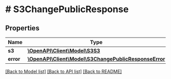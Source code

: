 # # S3ChangePublicResponse

## Properties

Name | Type | Description | Notes
------------ | ------------- | ------------- | -------------
**s3** | [**\OpenAPI\Client\Model\S3S3**](S3S3.md) |  | [optional]
**error** | [**\OpenAPI\Client\Model\S3ChangePublicResponseError**](S3ChangePublicResponseError.md) |  | [optional]

[[Back to Model list]](../../README.md#models) [[Back to API list]](../../README.md#endpoints) [[Back to README]](../../README.md)
